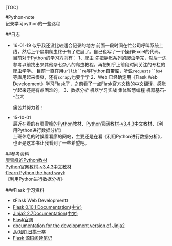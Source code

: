 [TOC]

#Python-note  
记录学习python的一些路程   

##日志



* 16-01-19
似乎我还没比较适合记录的地方
前面一段时间在忙公司呼叫系统上线，然后上个星期爬虫终于有了进展了。自己也写了一个操作Excel的代码。  
目前对于Python的学习方向有：
    1、爬虫
    先把静觅系列的爬虫学完，然后一边参考以前找出来其他杂七杂八的爬虫教程，再把知乎上前段时间关注的专栏的爬虫学学。
    目前一直在用`urllib``re`等Python自带库，听说`requests``bs4`等库用起来很爽，还有`scrapy`也要学学
    2、Web
    已经确定用《Flask Web Development》学习Flask了，之前看了一点Flask官方文档的中文翻译，感觉学起来还是有点困难的。
    3、数据分析
    机器学习实战
    集体智慧编程
    机器基石--台大

    痛苦并努力着！





* 15-10-01  
最近在看的有[廖雪峰的Python教材](http://www.liaoxuefeng.com/wiki/0014316089557264a6b348958f449949df42a6d3a2e542c000)、[Python官网教材-v3.4.3中文教材](http://python.usyiyi.cn/python_341/tutorial/index.html)、《利用Python进行数据分析》  
上班休息的时候看看廖的网站，主要还是在看《利用Python进行数据分析》，也正是这本书让我看到了一些希望吧。




##参考资料  
[廖雪峰的Python教材](http://www.liaoxuefeng.com/wiki/0014316089557264a6b348958f449949df42a6d3a2e542c000)  
[Python官网教材-v3.4.3中文教材](http://python.usyiyi.cn/python_341/tutorial/index.html)   
[《learn Python the hard way》](http://learnpythonthehardway.org/book/)  
《利用Python进行数据分析》
  
###Flask 学习资料  
* 《Flask Web Development》  
* [Flask 0.10.1 Documentation(中文)](http://www.pythondoc.com/flask/index.html)  
* [Jinja2 2.7Documentation(中文)](http://docs.jinkan.org/docs/jinja2/)  
* [Flask官网](http://flask.pocoo.org/)  
* [documentation for the development version of Jinja2](http://jinja.pocoo.org/docs/dev/)  
* [从0到1 日拱一卒](http://blog.csdn.net/leadpython?viewmode=contents)  
* [Flask 源码阅读笔记](http://blog.csdn.net/yueguanghaidao/article/details/40016235)